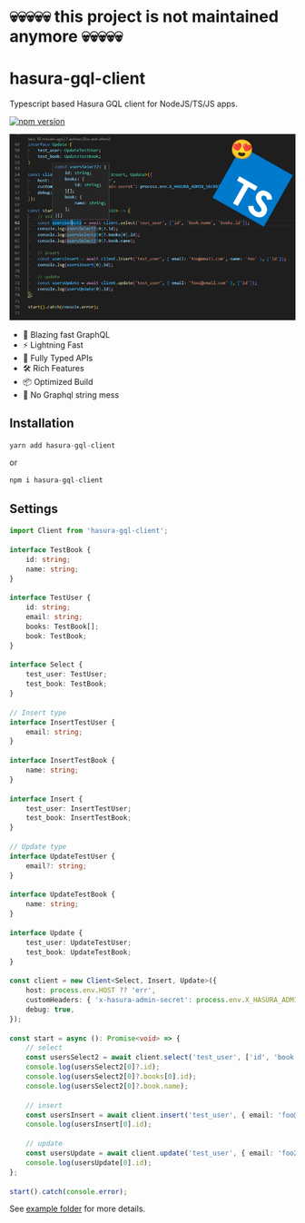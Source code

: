 # 💀💀💀💀💀 this project is not maintained anymore 💀💀💀💀💀

# hasura-gql-client
Typescript based Hasura GQL client for NodeJS/TS/JS apps.

[![npm version](https://badge.fury.io/js/hasura-gql-client.svg)](https://badge.fury.io/js/hasura-gql-client)  

<p align="center">
  <a href="https://github.com/JaLe29/hasura-gql-client" target="blank"><img src="data/img.png" alt="hasura-gql-client image" /></a>
</p>

- 🚀 Blazing fast GraphQL
- ⚡️ Lightning Fast
- 🔑 Fully Typed APIs
- 🛠️ Rich Features
- 📦 Optimized Build
- 🥴 No Graphql string mess

## Installation
```ts
yarn add hasura-gql-client
```
or
```ts
npm i hasura-gql-client
```

## Settings
```ts
import Client from 'hasura-gql-client';

interface TestBook {
	id: string;
	name: string;
}

interface TestUser {
	id: string;
	email: string;
	books: TestBook[];
	book: TestBook;
}

interface Select {
	test_user: TestUser;
	test_book: TestBook;
}

// Insert type
interface InsertTestUser {
	email: string;
}

interface InsertTestBook {
	name: string;
}

interface Insert {
	test_user: InsertTestUser;
	test_book: InsertTestBook;
}

// Update type
interface UpdateTestUser {
	email?: string;
}

interface UpdateTestBook {
	name: string;
}

interface Update {
	test_user: UpdateTestUser;
	test_book: UpdateTestBook;
}

const client = new Client<Select, Insert, Update>({
	host: process.env.HOST ?? 'err',
	customHeaders: { 'x-hasura-admin-secret': process.env.X_HASURA_ADMIN_SECRET ?? 'err' },
	debug: true,
});

const start = async (): Promise<void> => {
	// select
	const usersSelect2 = await client.select('test_user', ['id', 'book.name', 'books.id']);
	console.log(usersSelect2[0]?.id);
	console.log(usersSelect2[0]?.books[0].id);
	console.log(usersSelect2[0]?.book.name);

	// insert
	const usersInsert = await client.insert('test_user', { email: 'foo@email.com', name: 'foo' }, ['id']);
	console.log(usersInsert[0].id);

	// update
	const usersUpdate = await client.update('test_user', { email: 'foo2@email.com' }, ['id']);
	console.log(usersUpdate[0].id);
};

start().catch(console.error);

```
See [example folder](https://github.com/JaLe29/hasura-gql-client/tree/master/example) for more details.
